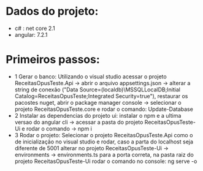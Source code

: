# Dados do projeto:
 - c# : net core 2.1
 - angular: 7.2.1

# Primeiros passos:
- 1 Gerar o banco: Utilizando o visual studio acessar o projeto ReceitasOpusTeste.Api -> abrir o arquivo appsettings.json -> alterar a         string de conexão ("Data Source=(localdb)\\MSSQLLocalDB;Initial Catalog=ReceitasOpusTeste;Integrated Security=true"), restaurar os         pacostes nuget, abrir o package manager console -> selecionar o projeto ReceitasOpusTeste.core e rodar o comando: Update-Database
- 2 Instalar as dependencias do projeto ui: instalar o npm e a ultima versao do angular cli -> acessar a pasta do projeto                     ReceitasOpusTeste-Ui e rodar o comando -> npm i
- 3 Rodar o projeto: Selecionar o projeto ReceitasOpusTeste.Api como o de inicialização no visual studio e rodar, caso a parta do             localhost seja diferente de 5001 alterar no projeto ReceitasOpusTeste-Ui -> environments -> environments.ts para a porta correta, na       pasta raiz do projeto ReceitasOpusTeste-Ui rodar o comando no console: ng serve -o
  
